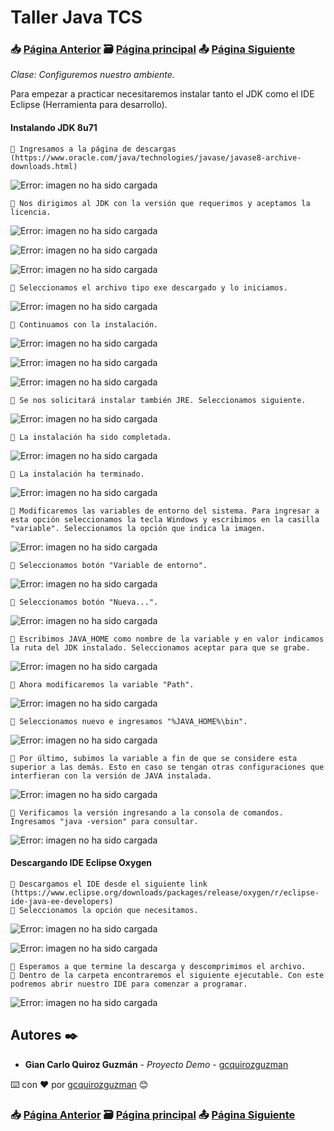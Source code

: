 # Taller Java TCS
### 📥 [Página Anterior](https://github.com/gcquirozguzman/java-tcs-202001/tree/HUPCJ00001)          🗃️ [Página principal](https://github.com/gcquirozguzman/java-tcs-202001)          📤 [Página Siguiente](https://github.com/gcquirozguzman/java-tcs-202001/tree/HMAAA00001)

_Clase: Configuremos nuestro ambiente._

Para empezar a practicar necesitaremos instalar tanto el JDK como el IDE Eclipse (Herramienta para desarrollo).

#### Instalando JDK 8u71

```
📢 Ingresamos a la página de descargas (https://www.oracle.com/java/technologies/javase/javase8-archive-downloads.html)
```

![Error: imagen no ha sido cargada](https://github.com/gcquirozguzman/java-tcs-202001/blob/master/imagenes/CNAAA00001_28.png)

```
📢 Nos dirigimos al JDK con la versión que requerimos y aceptamos la licencia.
```

![Error: imagen no ha sido cargada](https://github.com/gcquirozguzman/java-tcs-202001/blob/master/imagenes/CNAAA00001_19.png)

![Error: imagen no ha sido cargada](https://github.com/gcquirozguzman/java-tcs-202001/blob/master/imagenes/CNAAA00001_20.png)

![Error: imagen no ha sido cargada](https://github.com/gcquirozguzman/java-tcs-202001/blob/master/imagenes/CNAAA00001_21.png)

```
📢 Seleccionamos el archivo tipo exe descargado y lo iniciamos.
```

![Error: imagen no ha sido cargada](https://github.com/gcquirozguzman/java-tcs-202001/blob/master/imagenes/CNAAA00001_22.png)

```
📢 Continuamos con la instalación.
```

![Error: imagen no ha sido cargada](https://github.com/gcquirozguzman/java-tcs-202001/blob/master/imagenes/CNAAA00001_23.png)

![Error: imagen no ha sido cargada](https://github.com/gcquirozguzman/java-tcs-202001/blob/master/imagenes/CNAAA00001_24.png)

![Error: imagen no ha sido cargada](https://github.com/gcquirozguzman/java-tcs-202001/blob/master/imagenes/CNAAA00001_25.png)

```
📢 Se nos solicitará instalar también JRE. Seleccionamos siguiente.
```

![Error: imagen no ha sido cargada](https://github.com/gcquirozguzman/java-tcs-202001/blob/master/imagenes/CNAAA00001_26.png)

```
📢 La instalación ha sido completada.
```

![Error: imagen no ha sido cargada](https://github.com/gcquirozguzman/java-tcs-202001/blob/master/imagenes/CNAAA00001_27.png)

```
📢 La instalación ha terminado.
```

![Error: imagen no ha sido cargada](https://github.com/gcquirozguzman/java-tcs-202001/blob/master/imagenes/CNAAA00001_08.png)

```
📢 Modificaremos las variables de entorno del sistema. Para ingresar a esta opción seleccionamos la tecla Windows y escribimos en la casilla "variable". Seleccionamos la opción que indica la imagen.
```

![Error: imagen no ha sido cargada](https://github.com/gcquirozguzman/java-tcs-202001/blob/master/imagenes/CNAAA00001_09.png)

```
📢 Seleccionamos botón "Variable de entorno".
```

![Error: imagen no ha sido cargada](https://github.com/gcquirozguzman/java-tcs-202001/blob/master/imagenes/CNAAA00001_10.png)

```
📢 Seleccionamos botón "Nueva...".
```

![Error: imagen no ha sido cargada](https://github.com/gcquirozguzman/java-tcs-202001/blob/master/imagenes/CNAAA00001_11.png)

```
📢 Escribimos JAVA_HOME como nombre de la variable y en valor indicamos la ruta del JDK instalado. Seleccionamos aceptar para que se grabe.
```

![Error: imagen no ha sido cargada](https://github.com/gcquirozguzman/java-tcs-202001/blob/master/imagenes/CNAAA00001_29.png)

```
📢 Ahora modificaremos la variable "Path".
```

![Error: imagen no ha sido cargada](https://github.com/gcquirozguzman/java-tcs-202001/blob/master/imagenes/CNAAA00001_13.png)

```
📢 Seleccionamos nuevo e ingresamos "%JAVA_HOME%\bin".
```

![Error: imagen no ha sido cargada](https://github.com/gcquirozguzman/java-tcs-202001/blob/master/imagenes/CNAAA00001_18.png)

```
📢 Por último, subimos la variable a fin de que se considere esta superior a las demás. Esto en caso se tengan otras configuraciones que interfieran con la versión de JAVA instalada.
```

![Error: imagen no ha sido cargada](https://github.com/gcquirozguzman/java-tcs-202001/blob/master/imagenes/CNAAA00001_15.png)

```
📢 Verificamos la versión ingresando a la consola de comandos. Ingresamos "java -version" para consultar.
```

![Error: imagen no ha sido cargada](https://github.com/gcquirozguzman/java-tcs-202001/blob/master/imagenes/CNAAA00001_30.png)

#### Descargando IDE Eclipse Oxygen

```
📢 Descargamos el IDE desde el siguiente link (https://www.eclipse.org/downloads/packages/release/oxygen/r/eclipse-ide-java-ee-developers)
📢 Seleccionamos la opción que necesitamos.
```

![Error: imagen no ha sido cargada](https://github.com/gcquirozguzman/java-tcs-202001/blob/master/imagenes/CNAAA00001_31.png)

![Error: imagen no ha sido cargada](https://github.com/gcquirozguzman/java-tcs-202001/blob/master/imagenes/CNAAA00001_32.png)

```
📢 Esperamos a que termine la descarga y descomprimimos el archivo.
📢 Dentro de la carpeta encontraremos el siguiente ejecutable. Con este podremos abrir nuestro IDE para comenzar a programar.
```

![Error: imagen no ha sido cargada](https://github.com/gcquirozguzman/java-tcs-202001/blob/master/imagenes/CNAAA00001_17.png)

## Autores ✒️

* **Gian Carlo Quiroz Guzmán** - *Proyecto Demo* - [gcquirozguzman](https://github.com/gcquirozguzman)

⌨️ con ❤️ por [gcquirozguzman](https://github.com/gcquirozguzman) 😊

### 📥 [Página Anterior](https://github.com/gcquirozguzman/java-tcs-202001/tree/HUPCJ00001)          🗃️ [Página principal](https://github.com/gcquirozguzman/java-tcs-202001)          📤 [Página Siguiente](https://github.com/gcquirozguzman/java-tcs-202001/tree/HMAAA00001)
